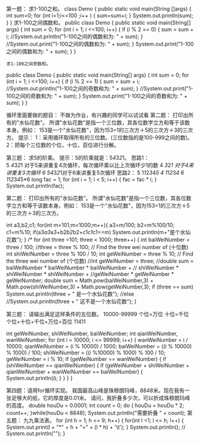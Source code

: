 第一题：
	求1-100之和。
class Demo
{
	public static void main(String []args)
	{
		int sum=0;
		for (int i=1;i<=100 ;i++ )
		{
			sum=sum+i;
		}
		System.out.println(sum);
	}
}
	求1-100之间偶数和。
public class Demo {
  public static void main(String[] args) {
        int sum = 0;
        for (int i = 1; i <=100; i++) {
           if (i % 2 == 0) {
              sum = sum + i;
              //System.out.println("1-100之间的偶数和为: " + sum);
           }
          //System.out.print("1-100之间的偶数和为: " + sum);
        }
        System.out.print("1-100之间的偶数和为: " + sum);
  }
}

	求1-100之间奇数和。
public class Demo {
  public static void main(String[] args) {
        int sum = 0;
        for (int i = 1; i <=100; i++) {
           if (i % 2 == 1) {
              sum = sum + i;
              //System.out.println("1-100之间的奇数和为: " + sum);
           }
          //System.out.print("1-100之间的奇数和为: " + sum);
        }
        System.out.print("1-100之间的奇数和为: " + sum);
  }
}


循环里面要做的题目：
不做为作业，有兴趣的同学可以试试看
第二题：
打印出所有的"水仙花数"。
所谓"水仙花数"是指一个三位数，其各位数字立方和等于该数本身。例如：
153是一个"水仙花数"，因为153=1的三次方＋5的三次方＋3的三次方。 
提示：
1：采用循环取得所有的三位数。(三位数指的是100-999之间的数)。
2：把每个三位数的个位，十位，百位进行分解。


第三题：
求5的阶乘。
提示：5的阶乘就是：5*4*3*2*1。 
思路1：   
5   *4*3*2*1  对于5来讲重复4次循环，每次循环乘以比上次循环少1的数
4   *3*2*1    对于4来讲重复3次循环
6   *5*4*3*2*1对于6来讲重复5次循环
思路2：
5   1*1*2*3*4*5
4   1*1*2*3*4
6   1*1*2*3*4*5*6
long fac = 1;
for (int i = 1; i < 5; i++) {
   fac = fac * i; 
  }
  System.out.println(fac);	


第二题：
	打印出所有的"水仙花数"。
	所谓"水仙花数"是指一个三位数，其各位数字立方和等于该数本身。例如：
	153是一个"水仙花数"，因为153=1的三次方＋5的三次方＋3的三次方。

  int a3,b2,c1;
  for(int m=101;m<1000;m++){
    a3=m/100;
    b2=m%100/10;
    c1=m%10;
  if(a3*a3*a3+b2*b2*b2+c1*c1*c1==m) 
   System.out.println(m+"是个水仙花数");
   } 
/*
 for (int three =101; three < 1000; three++)
     {
		  int baiWeiNumber = three / 100;
		      //three = three % 100;
		  // Find the three wei number of (十位数)
		  int shiWeiNumber = three % 100 / 10;
		  int geWeiNumber = three % 10;
          // Find the three wei number of (个位数)
		  //int geWeiNumber = three;
          //double sum = baiWeiNumber * baiWeiNumber * baiWeiNumber + 
			 // shiWeiNumber  * shiWeiNumber * shiWeiNumber + 
			  //geWeiNumber * geWeiNumber * geWeiNumber;
		 double sum = Math.pow(baiWeiNumber,3) + Math.pow(shiWeiNumber,3) + Math.pow(geWeiNumber,3);
		  if (three == sum)
			  System.out.println(three + " 是一个水仙花数");
		  //else
			  //System.out.println(three + " 这不是一个水仙花数");
	 }


第三题：
	请输出满足这样条件的五位数。
	10000-99999 
		个位=万位
		十位=千位
		个位+十位+千位+万位=百位
        11411

int geWeiNumber, shiWeiNumber, baiWeiNumber;
int qianWeiNumber, wanWeiNumber;
for (int i = 10000; i <= 99999; i++) {
   wanWeiNumber = i / 10000;
   qianWeiNumber = (i % 10000) / 1000;
   baiWeiNumber = ((i % 10000) % 1000) / 100;
   shiWeiNumber = ((i %10000) % 1000) % 100 / 10;
   geWeiNumber = i % 10;
   if (geWeiNumber == wanWeiNumber)
   {
	   if (shiWeiNumber == qianWeiNumber)
	   {
		   if (geWeiNumber + shiWeiNumber + qianWeiNumber + wanWeiNumber == baiWeiNumber)
		   {
			   System.out.println(i);
		   }
	   }
   } 
}

第四题：请用for循环实现。
我国最高山峰是珠穆朗玛峰，8848米。现在我有一张足够大的纸，它的厚度是0.01米。
请问，我折叠多少次，可以折成珠穆朗玛峰的高度。
double houDu = 0.0001;
int count = 0;
do {
     houDu = houDu * 2;
     count++;
}while(houDu < 8848);
System.out.println("需要折叠 " + count);
第五题：
	九九乘法表。
for (int h = 1; h <= 9; h++) {
  for(int l =1; l <= h; l++) {
    System.out.print(l + "*" + h + "=" + (l * h) + '\t');
  }
   System.out.println(); // System.out.println("");
}

